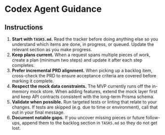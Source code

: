 # Codex Agent Guidance

## Instructions

1. **Start with `TASKS.md`.** Read the tracker before doing anything else so you understand which items are done, in progress, or queued. Update the relevant section as you make progress.
2. **Keep plans current.** When a request spans multiple pieces of work, create a plan (minimum two steps) and update it after each step completes.
3. **Prefer incremental PRD alignment.** When picking up a backlog item, cross-check the PRD to ensure acceptance criteria are covered before marking it complete.
4. **Respect the mock data constraints.** The MVP currently runs off the in-memory mock store. When adding features, extend the mock layer first and keep API contracts consistent with the long-term Prisma schema.
5. **Validate when possible.** Run targeted tests or linting that relate to your changes. If tests are skipped (e.g. due to time or environment), call that out in your final message.
6. **Document notable gaps.** If you uncover missing pieces or future follow-ups, append them to the backlog section in `TASKS.md` so they do not get lost.
